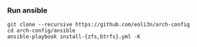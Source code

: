 ### Run ansible
```
git clone --recursive https://github.com/eoli3n/arch-config
cd arch-config/ansible
ansible-playbook install-{zfs,btrfs}.yml -K
```
